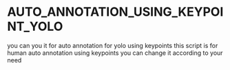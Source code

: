 # AUTO_ANNOTATION_USING_KEYPOINT_YOLO
you can you it for auto annotation for yolo using keypoints this script is for human auto annotation using keypoints you can change it according to your need 

